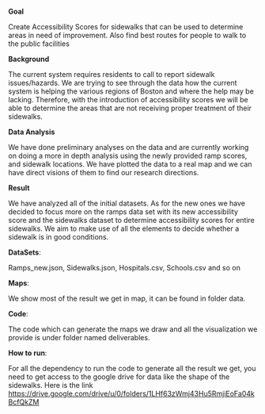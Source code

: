 **Goal** 

Create Accessibility Scores for sidewalks that can be used to determine areas in need of improvement. Also find best routes for people to walk to the public facilities

**Background**

 The current system requires residents to call to report sidewalk issues/hazards. We are trying to see through the data how the current system is helping the various regions of Boston and where the help may be lacking. Therefore, with the introduction of accessibility scores we will be able to determine the areas that are not receiving proper treatment of their sidewalks.

**Data Analysis**

We have done preliminary analyses on the data and are currently working on doing a more in depth analysis using the newly provided ramp scores, and sidewalk locations. We have plotted the data to a real map and we can have direct visions of them to find our research directions.

**Result**

We have analyzed all of the initial datasets. As for the new ones we have decided to focus more on the ramps data set with its new accessibility score and the sidewalks dataset to determine accessibility scores for entire sidewalks. We aim to make use of all the elements to decide whether a sidewalk is in good conditions. 

**DataSets**: 

Ramps_new.json, Sidewalks.json, Hospitals.csv, Schools.csv and so on

**Maps**: 

We show most of the result we get in map, it can be found in folder data.

**Code**: 

The code which can generate the maps we draw and all the visualization we provide is under folder named deliverables.

**How to run**: 

For all the dependency to run the code to generate all the result we get, you need to get access to the google drive for data like the shape of the sidewalks. Here is the link https://drive.google.com/drive/u/0/folders/1LHf63zWmj43Hu5RmjiEoFa04kBcfQkZM